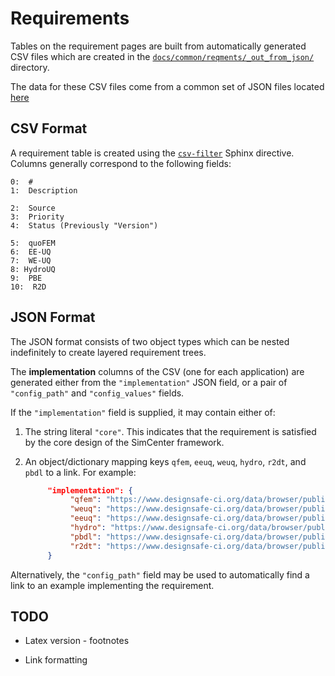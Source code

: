 # Requirements

Tables on the requirement pages are built from automatically generated CSV
files which are created in the [`docs/common/reqments/_out_from_json/`](../docs/common/reqments/_out_from_json/)
directory.

The data for these CSV files come from a common set of JSON files located 
[here](../docs/common/reqments/data)


## CSV Format

A requirement table is created using the [`csv-filter`](https://github.com/crate/sphinx_csv_filter)
Sphinx directive. Columns generally correspond to the following fields:

```
0:  #
1:  Description

2:  Source
3:  Priority
4:  Status (Previously "Version")

5:  quoFEM
6:  EE-UQ
7:  WE-UQ
8: HydroUQ
9:  PBE
10:  R2D
```


## JSON Format

The JSON format consists of two object types which can be nested
indefinitely to create layered requirement trees.

The **implementation** columns of the CSV (one for each application) are generated either from
the `"implementation"` JSON field, or a pair of `"config_path"` and
`"config_values"` fields. 

If the `"implementation"` field  is supplied, it may contain either
of:

1. The string literal `"core"`. This indicates that the requirement
   is satisfied by the core design of the SimCenter framework.
2. An object/dictionary mapping keys `qfem`, `eeuq`, `weuq`, `hydro`, `r2dt`, 
   and `pbdl` to a link. For example:
  
   ```json
        "implementation": {
             "qfem": "https://www.designsafe-ci.org/data/browser/public/designsafe.storage.community//SimCenter/Software/quoFEM",
             "weuq": "https://www.designsafe-ci.org/data/browser/public/designsafe.storage.community//SimCenter/Software/WE_UQ",
             "eeuq": "https://www.designsafe-ci.org/data/browser/public/designsafe.storage.community//SimCenter/Software/EE_UQ",
             "hydro": "https://www.designsafe-ci.org/data/browser/public/designsafe.storage.community//SimCenter/Software/HydroUQ",
             "pbdl": "https://www.designsafe-ci.org/data/browser/public/designsafe.storage.community/%2FSimCenter%2FSoftware%2FPBE",
             "r2dt": "https://www.designsafe-ci.org/data/browser/public/designsafe.storage.community/SimCenter/Software/R2Dt"
        }
   ```

Alternatively, the `"config_path"` field may be used to automatically
find a link to an example implementing the requirement.

## TODO

- Latex version - footnotes

- Link formatting


